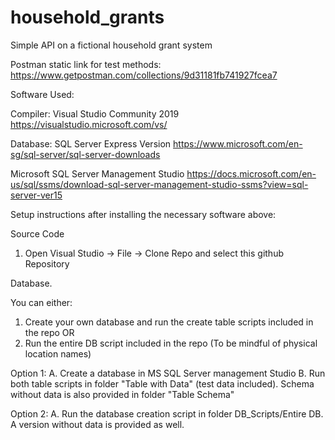 # household_grants
Simple API on a fictional household grant system

Postman static link for test methods:
https://www.getpostman.com/collections/9d31181fb741927fcea7


Software Used:

Compiler: Visual Studio Community 2019
https://visualstudio.microsoft.com/vs/

Database: 
SQL Server Express Version
https://www.microsoft.com/en-sg/sql-server/sql-server-downloads

Microsoft SQL Server Management Studio
https://docs.microsoft.com/en-us/sql/ssms/download-sql-server-management-studio-ssms?view=sql-server-ver15


Setup instructions after installing the necessary software above:

Source Code
1. Open Visual Studio  -> File -> Clone Repo and select this github Repository

Database.

You can either:
1. Create your own database and run the create table scripts included in the repo
OR
2. Run the entire DB script included in the repo (To be mindful of physical location names)


Option 1:
A. Create a database in MS SQL Server management Studio
B. Run both table scripts in folder "Table with Data" (test data included). Schema without data is also provided in folder "Table Schema"

Option 2:
A. Run the database creation script in folder DB_Scripts/Entire DB. A version without data is provided as well.